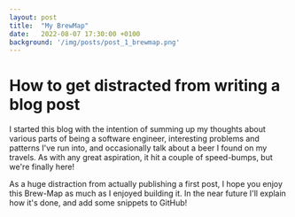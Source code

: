 ```yaml
---
layout: post
title:  "My BrewMap"
date:   2022-08-07 17:30:00 +0100
background: '/img/posts/post_1_brewmap.png'
---
```


# How to get distracted from writing a blog post

I started this blog with the intention of summing up my thoughts about various
parts of being a software engineer, interesting problems and patterns I've run into,
and occasionally talk about a beer I found on my travels. As with any great aspiration, 
it hit a couple of speed-bumps, but we're finally here! 

As a huge distraction from actually publishing a first post, I hope you enjoy
this Brew-Map as much as I enjoyed building it. In the near future I'll explain how it's done,
and add some snippets to GitHub!


<html>
  <div id="googleMap" style="width: 500px; height: 400px;"></div>

  <script>
    function myMap() {
      var mydata = {{site.data.untappd | jsonify}}
      console.log(mydata); 

      var mapProp= {
            zoom: 3,
            center: new google.maps.LatLng(51.47, 0.00),
            mapTypeId: google.maps.MapTypeId.ROADMAP
          };
  
      var map = new google.maps.Map(document.getElementById("googleMap"),mapProp);
  
      var infowindow = new google.maps.InfoWindow();
  
      var marker, i;
  
      for (i = 0; i < mydata.length; i++) {
        marker = new google.maps.Marker({
          position: new google.maps.LatLng(mydata[i]["venue_lat"], mydata[i]["venue_lng"]),
          map: map
        });
  
      google.maps.event.addListener(marker, 'click', (function (marker, i) {
        return function () {
          infowindow.setContent(mydata[i]["beer_name"]);
          infowindow.open(map, marker);
        }
      })(marker, i));
    }
  }
  </script>

  <script src="https://maps.googleapis.com/maps/api/js?key=AIzaSyDWEYdTqtEEZSQQygAtWpTEUqchtkHpLNo&callback=myMap"></script>
</html>
